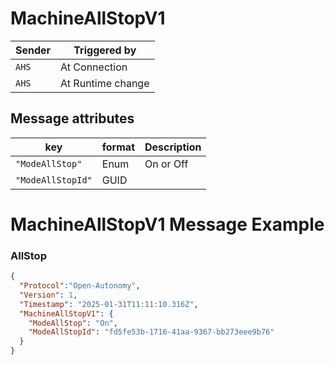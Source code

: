 # MachineAllStopV1

|Sender| Triggered by | 
|---|---|
|`AHS` |  At Connection |
|`AHS` |  At Runtime change |

## Message attributes

| key             |  format            | Description                                                             
|-------------------|------------|----------------|
| `"ModeAllStop"`         | Enum           | On or Off                                 |
| `"ModeAllStopId"`      | GUID |          |


# MachineAllStopV1 Message Example
### AllStop
```json
{
  "Protocol":"Open-Autonomy",
  "Version": 1,
  "Timestamp": "2025-01-31T11:11:10.316Z",
  "MachineAllStopV1": {
    "ModeAllStop": "On",
    "ModeAllStopId": "fd5fe53b-1716-41aa-9367-bb273eee9b76"
  }
}
```
